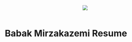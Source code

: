 <html>
 <body>
  <header>
     <img src="https://user-images.githubusercontent.com/38604742/202189203-9162951f-50ca-4cc3-9714-a3a35230610c.png" />
   </header>
   <main>
    <h1 title="بابک میرزاکاظمی">Babak Mirzakazemi Resume  </h1>
  </main>
 </body>
</html>
 

